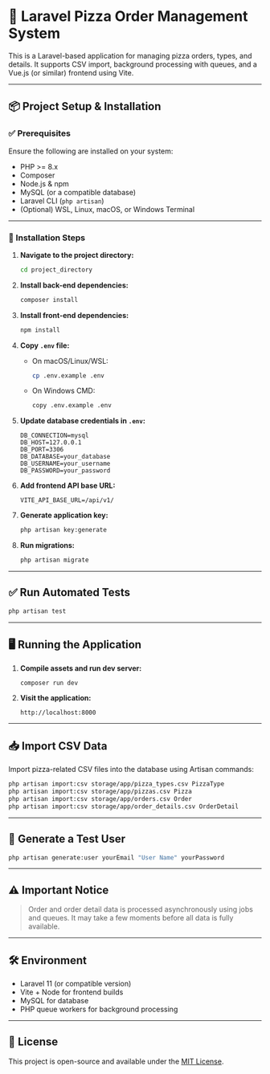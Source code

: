 
# 🍕 Laravel Pizza Order Management System

This is a Laravel-based application for managing pizza orders, types, and details. It supports CSV import, background processing with queues, and a Vue.js (or similar) frontend using Vite.

---

## 📦 Project Setup & Installation

### ✅ Prerequisites

Ensure the following are installed on your system:

- PHP >= 8.x
- Composer
- Node.js & npm
- MySQL (or a compatible database)
- Laravel CLI (`php artisan`)
- (Optional) WSL, Linux, macOS, or Windows Terminal

---

### 🚀 Installation Steps

1. **Navigate to the project directory:**
   ```bash
   cd project_directory
   ```

2. **Install back-end dependencies:**
   ```bash
   composer install
   ```

3. **Install front-end dependencies:**
   ```bash
   npm install
   ```

4. **Copy `.env` file:**

   - On macOS/Linux/WSL:
     ```bash
     cp .env.example .env
     ```

   - On Windows CMD:
     ```bash
     copy .env.example .env
     ```

5. **Update database credentials in `.env`:**
   ```env
   DB_CONNECTION=mysql
   DB_HOST=127.0.0.1
   DB_PORT=3306
   DB_DATABASE=your_database
   DB_USERNAME=your_username
   DB_PASSWORD=your_password
   ```

6. **Add frontend API base URL:**
   ```env
   VITE_API_BASE_URL=/api/v1/
   ```

7. **Generate application key:**
   ```bash
   php artisan key:generate
   ```

8. **Run migrations:**
   ```bash
   php artisan migrate
   ```

---

## ✅ Run Automated Tests

```bash
php artisan test
```

---

## 🖥 Running the Application

1. **Compile assets and run dev server:**
   ```bash
   composer run dev
   ```

2. **Visit the application:**
   ```
   http://localhost:8000
   ```

---

## 📥 Import CSV Data

Import pizza-related CSV files into the database using Artisan commands:

```bash
php artisan import:csv storage/app/pizza_types.csv PizzaType
php artisan import:csv storage/app/pizzas.csv Pizza
php artisan import:csv storage/app/orders.csv Order
php artisan import:csv storage/app/order_details.csv OrderDetail
```

---

## 👤 Generate a Test User

```bash
php artisan generate:user yourEmail "User Name" yourPassword
```

---

## ⚠️ Important Notice

> Order and order detail data is processed asynchronously using jobs and queues. It may take a few moments before all data is fully available.

---

## 🛠️ Environment

- Laravel 11 (or compatible version)
- Vite + Node for frontend builds
- MySQL for database
- PHP queue workers for background processing

---

## 📄 License

This project is open-source and available under the [MIT License](LICENSE).
